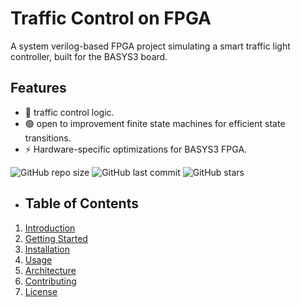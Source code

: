 # Traffic Control on FPGA
A system verilog-based FPGA project simulating a smart traffic light controller, built for the BASYS3 board.
## Features
- 🚥  traffic control logic.
- 🟢 open to improvement finite state machines for efficient state transitions.
- ⚡ Hardware-specific optimizations for BASYS3 FPGA.

![GitHub repo size](https://img.shields.io/github/repo-size/username/repo)
![GitHub last commit](https://img.shields.io/github/last-commit/username/repo)
![GitHub stars](https://img.shields.io/github/stars/username/repo?style=social)

- ## Table of Contents
1. [Introduction](#introduction)
2. [Getting Started](#getting-started)
3. [Installation](#installation)
4. [Usage](#usage)
5. [Architecture](#architecture)
6. [Contributing](#contributing)
7. [License](#license)
